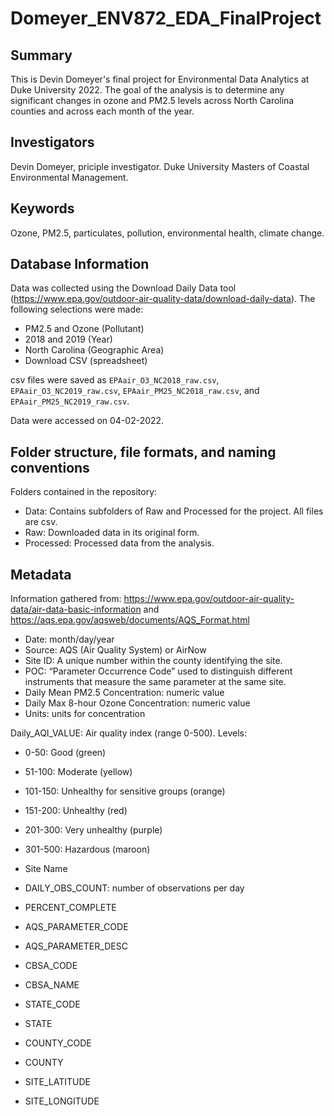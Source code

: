 # Domeyer_ENV872_EDA_FinalProject

## Summary
This is Devin Domeyer's final project for Environmental Data Analytics at Duke University 2022. The goal of the analysis is to determine any significant changes in ozone and PM2.5 levels across North Carolina counties and across each month of the year. 

## Investigators

Devin Domeyer, priciple investigator. Duke University Masters of Coastal Environmental Management. 

## Keywords

Ozone, PM2.5, particulates, pollution, environmental health, climate change. 

## Database Information

Data was collected using the Download Daily Data tool (https://www.epa.gov/outdoor-air-quality-data/download-daily-data).
The following selections were made: 
* PM2.5 and Ozone (Pollutant)
* 2018 and 2019 (Year)
* North Carolina (Geographic Area)
* Download CSV (spreadsheet)

csv files were saved as `EPAair_O3_NC2018_raw.csv`, `EPAair_O3_NC2019_raw.csv`, `EPAair_PM25_NC2018_raw.csv`, and `EPAair_PM25_NC2019_raw.csv`. 

Data were accessed on 04-02-2022.

## Folder structure, file formats, and naming conventions 

Folders contained in the repository:
* Data: Contains subfolders of Raw and Processed for the project. All files are csv.
* Raw: Downloaded data in its original form.
* Processed: Processed data from the analysis.

## Metadata

Information gathered from: https://www.epa.gov/outdoor-air-quality-data/air-data-basic-information and https://aqs.epa.gov/aqsweb/documents/AQS_Format.html

* Date: month/day/year
* Source: AQS (Air Quality System) or AirNow
* Site ID: A unique number within the county identifying the site.
* POC: “Parameter Occurrence Code” used to distinguish different instruments that measure the same parameter at the same site.
* Daily Mean PM2.5 Concentration: numeric value
* Daily Max 8-hour Ozone Concentration: numeric value
* Units: units for concentration

Daily_AQI_VALUE: Air quality index (range 0-500). Levels: 
* 0-50: Good (green)
* 51-100: Moderate (yellow)
* 101-150: Unhealthy for sensitive groups (orange)
* 151-200: Unhealthy (red)
* 201-300: Very unhealthy (purple)
* 301-500: Hazardous (maroon)

* Site Name
* DAILY_OBS_COUNT: number of observations per day
* PERCENT_COMPLETE
* AQS_PARAMETER_CODE
* AQS_PARAMETER_DESC
* CBSA_CODE
* CBSA_NAME
* STATE_CODE
* STATE
* COUNTY_CODE
* COUNTY
* SITE_LATITUDE
* SITE_LONGITUDE
  
